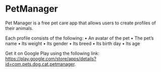 # PetManager

Pet Manager is a free pet care app that allows users to create profiles of their animals.

Each profile consists of the following:
• An avatar of the pet
• The pet’s name
• Its weight
• Its gender
• Its breed
• Its birth day
• Its age

Get it on Google Play using the following link: https://play.google.com/store/apps/details?id=com.pets.dog.cat.petmanager.
